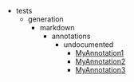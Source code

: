 - tests
    - generation
        - markdown
            - annotations
                - undocumented
                    - [MyAnnotation1](tests/generation/markdown/annotations/undocumented/MyAnnotation1.md)
                    - [MyAnnotation2](tests/generation/markdown/annotations/undocumented/MyAnnotation2.md)
                    - [MyAnnotation3](tests/generation/markdown/annotations/undocumented/MyAnnotation3.md)
